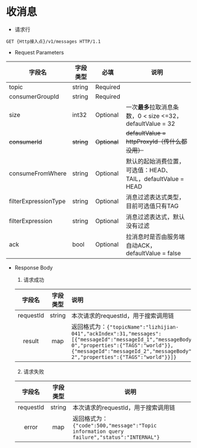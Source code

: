 # 收消息

- 请求行

```http
GET {Http接入点}/v1/messages HTTP/1.1
```

- Request Parameters

| 字段名               | 字段类型   | 必填         | 说明                                                        |
| -------------------- | ---------- | ------------ | ----------------------------------------------------------- |
| topic                | string     | Required     |                                                             |
| consumerGroupId      | string     | Required     |                                                             |
| size                 | int32      | Optional     | 一次**最多**拉取消息条数，0 < size <=32，defaultValue = 32  |
| ~~consumerId~~       | ~~string~~ | ~~Optional~~ | ~~defaultValue = httpProxyId（传什么都没用）~~              |
| consumeFromWhere     | string     | Optional     | 默认的起始消费位置，可选值：HEAD、TAIL，defaultValue = HEAD |
| filterExpressionType | string     | Optional     | 消息过滤表达式类型，目前可选值只有TAG                       |
| filterExpression     | string     | Optional     | 消息过滤表达式，默认没有过滤                                |
| ack                  | bool       | Optional     | 拉消息时是否由服务端自动ACK，defaultValue = false           |

- Response Body

  1. 请求成功

  |  字段名   | 字段类型 | 说明                                                         |
  | :-------: | :------: | :----------------------------------------------------------- |
  | requestId |  string  | 本次请求的requestId，用于搜索调用链                          |
  |  result   |   map    | 返回格式为：`{"topicName":"lizhijian-041","ackIndex":31,"messages":[{"messageId":"messageId_1","messageBody":"test-0","properties":{"TAGS":"world"}},{"messageId":"messageId_2","messageBody":"test-2","properties":{"TAGS":"world"}}]}` |

  2. 请求失败

  |  字段名   | 字段类型 | 说明                                                         |
  | :-------: | :------: | ------------------------------------------------------------ |
  | requestId |  string  | 本次请求的requestId，用于搜索调用链                          |
  |   error   |   map    | 返回格式为：`{"code":500,"message":"Topic information query failure","status":"INTERNAL"}` |
